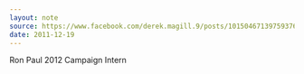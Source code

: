 ```yaml
---
layout: note
source: https://www.facebook.com/derek.magill.9/posts/10150467139759376
date: 2011-12-19
---
```


Ron Paul 2012 Campaign Intern
